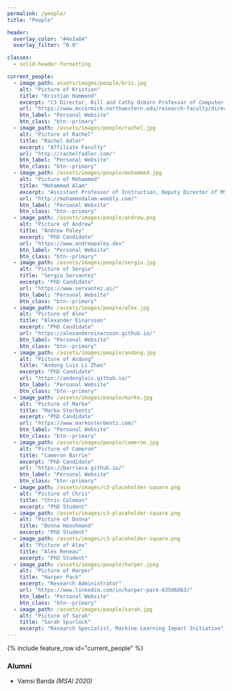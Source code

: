 ```yaml
---
permalink: /people/
title: "People"

header:
  overlay_color: "#4e2a84"
  overlay_filter: "0.0"

classes:
  - solid-header-formatting

current_people:
  - image_path: assets/images/people/kris.jpg
    alt: "Picture of Kristian"
    title: "Kristian Hammond"
    excerpt: "C3 Director, Bill and Cathy Osborn Professor of Computer Science"
    url: "https://www.mccormick.northwestern.edu/research-faculty/directory/profiles/hammond-kristian.html"
    btn_label: "Personal Website"
    btn_class: "btn--primary"
  - image_path: /assets/images/people/rachel.jpg
    alt: "Picture of Rachel"
    title: "Rachel Adler"
    excerpt: "Affiliate Faculty"
    url: "http://rachelfadler.com/"
    btn_label: "Personal Website"
    btn_class: "btn--primary"
  - image_path: /assets/images/people/mohammed.jpg
    alt: "Picture of Mohammed"
    title: "Mohammed Alam"
    excerpt: "Assistant Professor of Instruction, Deputy Director of MSAI"
    url: "http://mohammedalam.weebly.com/"
    btn_label: "Personal Website"
    btn_class: "btn--primary"
  - image_path: /assets/images/people/andrew.png
    alt: "Picture of Andrew"
    title: "Andrew Paley"
    excerpt: "PhD Candidate"
    url: "https://www.andrewpaley.dev"
    btn_label: "Personal Website"
    btn_class: "btn--primary"
  - image_path: /assets/images/people/sergio.jpg
    alt: "Picture of Sergio"
    title: "Sergio Servantez"
    excerpt: "PhD Candidate"
    url: "https://www.servantez.ai/"
    btn_label: "Personal Website"
    btn_class: "btn--primary"
  - image_path: /assets/images/people/alex.jpg
    alt: "Picture of Alex"
    title: "Alexander Einarsson"
    excerpt: "PhD Candidate"
    url: "https://alexandereinarsson.github.io/"
    btn_label: "Personal Website"
    btn_class: "btn--primary"
  - image_path: /assets/images/people/andong.jpg
    alt: "Picture of Andong"
    title: "Andong Luis Li Zhao"
    excerpt: "PhD Candidate"
    url: "https://andongluis.github.io/"
    btn_label: "Personal Website"
    btn_class: "btn--primary"
  - image_path: /assets/images/people/marko.jpg
    alt: "Picture of Marko"
    title: "Marko Sterbentz"
    excerpt: "PhD Candidate"
    url: "https://www.markosterbentz.com/"
    btn_label: "Personal Website"
    btn_class: "btn--primary"
  - image_path: /assets/images/people/cameron.jpg
    alt: "Picture of Cameron"
    title: "Cameron Barrie"
    excerpt: "PhD Candidate"
    url: "https://barrieca.github.io/"
    btn_label: "Personal Website"
    btn_class: "btn--primary"
  - image_path: /assets/images/c3-placeholder-square.png
    alt: "Picture of Chris"
    title: "Chris Coleman"
    excerpt: "PhD Student"
  - image_path: /assets/images/c3-placeholder-square.png
    alt: "Picture of Donna"
    title: "Donna Hooshmand"
    excerpt: "PhD Student"
  - image_path: /assets/images/c3-placeholder-square.png
    alt: "Picture of Alex"
    title: "Alex Reneau"
    excerpt: "PhD Student"
  - image_path: /assets/images/people/harper.jpeg
    alt: "Picture of Harper"
    title: "Harper Pack"
    excerpt: "Research Administrator"
    url: "https://www.linkedin.com/in/harper-pack-635068b3/"
    btn_label: "Personal Website"
    btn_class: "btn--primary"
  - image_path: /assets/images/people/sarah.jpg
    alt: "Picture of Sarah"
    title: "Sarah Spurlock"
    excerpt: "Research Specialist, Machine Learning Impact Initiative"
---
```


{% include feature_row id="current_people" %}

### Alumni
- Vamsi Banda *(MSAI 2020)*
